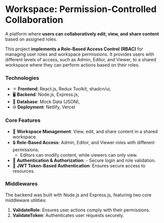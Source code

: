 # Workspace: Permission-Controlled Collaboration
A platform where **users can collaboratively edit, view, and share content** based on assigned roles.

This project **implements a Role-Based Access Control (RBAC)** for managing user roles and workspace permissions. It provides users with different levels of access, such as Admin, Editor, and Viewer, to a shared workspace where they can perform actions based on their roles.

### Technologies
- ⚛️ **Frontend**: React.js, Redux Toolkit, shadcn/ui,
- 🖥️ **Backend**: Node.js, Express.js,
- 📄 **Database**: Mock Data (JSON),
- 🌐 **Deployment**: Netlify, Vercel

### Core Features
- 🏢 **Workspace Management**: View, edit, and share content in a shared workspace.
- 🔒 **Role-Based Access**: Admin, Editor, and Viewer roles with different permissions. 
    - Editors can modify content, while viewers can only view.
- 🔑 **Authentication & Authorization**: - Secure login and role validation.
- 🔄 **JWT Token-Based Authentication**: Ensures secure access to resources.

### Middlewares
The backend was built with Node.js and Express.js, featuring two core middleware utilities:

1. **ValidateRole**: Ensures user actions comply with their permissions.
2. **ValidateToken**: Authenticates user requests securely.

